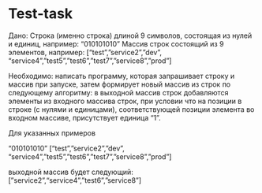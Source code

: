 # Test-task
Дано:
Строка (именно строка) длиной 9 символов, состоящая из нулей и единиц, например: “010101010”
Массив строк состоящий из 9 элементов, например: [“test”,”service2”,”dev”, “service4”,”test5”,”test6”,”test7”,”service8”,”prod”]
 
Необходимо:
написать программу, которая запрашивает строку и массив при запуске, затем формирует новый массив из строк по следующему алгоритму: в выходной массив строк добавляются элементы из входного массива строк, при условии что на позиции в строке (с нулями и единицами), соответствующей позиции элемента во входном массиве, присутствует единица “1”.
 
Для указанных примеров
 
“010101010” 
[“test”,”service2”,”dev”, “service4”,”test5”,”test6”,”test7”,”service8”,”prod”]
 
выходной массив будет следующий:
[”service2”,“service4”,”test6”,”service8”]
